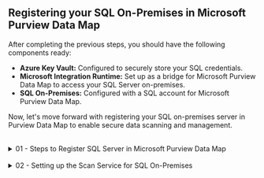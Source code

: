 ## Registering your SQL On-Premises in Microsoft Purview Data Map

After completing the previous steps, you should have the following components ready:
- **Azure Key Vault:** Configured to securely store your SQL credentials.
- **Microsoft Integration Runtime:** Set up as a bridge for Microsoft Purview Data Map to access your SQL Server on-premises.
- **SQL On-Premises:** Configured with a SQL account for Microsoft Purview Data Map.

Now, let's move forward with registering your SQL on-premises server in Purview Data Map to enable secure data scanning and management.

<br>
<details>
<summary>01 - Steps to Register SQL Server in Microsoft Purview Data Map</summary>
<br>
  
Steps to Register SQL Server in Microsoft Purview Data Map:
1. Navigate to the **Data Map** in the  [Microsoft Purview Portal](https://purview.microsoft.com).
2. Select **Data sources** on the left side.
3. Under **Register data source**, search for and select **SQL Server**.
4. Obtain the **Fully-Qualified Domain Name (FQDN)** of your SQL on-premises server from the **About** menu under **Settings**.
5. In the next step, provide the following information:
  - **Data source name:** Enter a descriptive name, such as the server name.
  - **Server endpoint:** Input the FQDN from your SQL Server.
  - **Domain:** Select an existing domain or one created in [Step 2](02%20-%20PurviewPortalConfiguration.md) of this guide.
  - **Collection:** Choose the collection previously created in [Step 2](02%20-%20PurviewPortalConfiguration.md) of this guide.
6. Press **Register**
<br>

<p align="center">
<img src="https://github.com/user-attachments/assets/d2095ec5-8238-4fed-9599-a382c8c7ab57" width="650"></p>
<p align="center">Microsoft Purview Data Map, Register.</p>
<br>

<p align="center">
<img src="https://github.com/user-attachments/assets/89f4d9c7-f161-4c35-a24f-761b1a86874b" width="650"></p>
<p align="center">Microsoft Purview Data Map, Register data source.</p>
<br>

<p align="center">
<img src="https://github.com/user-attachments/assets/2ebb8c52-832e-4fd4-bdc0-cd76c1b6691f" width="650"></p>
<p align="center">Microsoft Purview Data Map, Select SQL Server.</p>
<br>

<p align="center">
<img src="https://github.com/user-attachments/assets/02c016fa-3f1e-4c65-a8e2-171d9dd2b3c9" width="650"></p>
<p align="center">SQL Server get Full-Qualified Domain Name.</p>
<br>

<p align="center">
<img src="https://github.com/user-attachments/assets/dc4f59de-cd01-4183-afcb-46249fccfa04" width="650"></p>
<p align="center">Microsoft Purview Data Map, register SQL server.</p>
<br>

</details>
<br>

<details>
<summary>02 - Setting up the Scan Service for SQL On-Premises</summary>
<br>

Setting Up the Scan Service for SQL On-Premises:
1. Press the scan icon (a small circular blue icon).
2. Complete the following information:
  - **Name:** Use the default name or enter a custom one.
  - **Connect with integration runtime:** Select the runtime configured in [Step 3](03b%20-%20IntegrationRuntime.md).
  - **Server endpoint:** This will default to the SQL Server FQDN.
  - **Database name:** Leave blank to scan all databases or specify a database to scan.
  - **Enable** logging for scan monitoring.
  - **Domain:** This will be selected by default.
  - **Collection:** Select the collection created in [Step 2](02%20-%20PurviewPortalConfiguration.md).
3. Press **test connection** to validate your configuration and then **Continue**.
4. **Scope your scan:** Optionally, select specific tables or reduce the scope of the scan.
5. **Select a scan rule set:** Choose the default SqlServer rule set.
6. **Set a scan trigger:** Schedule your scan. For example, set it to run on the 1st day of each month.
7. Press **Save and Run**. If you do not want to run the scan immediately, click the arrow next to the button and select **Save** only.

After completing these steps, you can monitor the scan progress and view the results once the process is complete.
<br>

<p align="center">
<img src="https://github.com/user-attachments/assets/9763a1cd-e1ad-44e5-946f-4a93845f7e90" width="650"></p>
<p align="center">Microsoft Purview Data Map, Set scan.</p>
<br>

<p align="center">
<img src="https://github.com/user-attachments/assets/28f82076-fe00-46d5-93df-9e9fd0218de4" width="300"></p>
<p align="center">Microsoft Purview Data Map, Configure scan.</p>
<br>

<p align="center">
<img src="https://github.com/user-attachments/assets/ec576202-975f-4dc2-9076-f06b67816b42" width="300"></p>
<p align="center">Microsoft Purview Data Map, Scope scan.</p>
<br>

<p align="center">
<img src="https://github.com/user-attachments/assets/169000c1-0970-4176-afc6-e81c9c37afec" width="300"></p>
<p align="center">Microsoft Purview Data Map, Select a scan rule set.</p>
<br>

<p align="center">
<img src="https://github.com/user-attachments/assets/1e5cd23f-88ed-42a6-bb26-f2f5baad7c9e" width="300"></p>
<p align="center">Microsoft Purview Data Map, Schedule the scan process.</p>
<br>

<p align="center">
<img src="https://github.com/user-attachments/assets/13cc739c-5858-4c0f-a60a-76f9bc688ef0" width="300"></p>
<p align="center">Microsoft Purview Data Map, Establish schedule.</p>
<br>

<p align="center">
<img src="https://github.com/user-attachments/assets/28c8f447-94cf-4504-a6e1-bd561a1ac34c" width="300"></p>
<p align="center">Microsoft Purview Data Map, Review, Save and Run.</p>
<br>

<p align="center">
<img src="https://github.com/user-attachments/assets/cfc658dd-f6c2-403a-889c-11a5fdedb5e7" width="650"></p>
<p align="center">Microsoft Purview Data Map, Scanning process.</p>
<br>

<p align="center">
<img src="https://github.com/user-attachments/assets/845674de-d21d-4983-b142-e5fef4394c9c" width="650"></p>
<p align="center">Microsoft Purview Data Map, Scanning completed</p>
<br>

</details>
<br>
<br>
